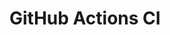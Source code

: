 # GitHub Actions CI






















































































































































































































































































































































































































































































































































































































































































































































































































































































































































































































































































































































































































































































































































































































































































































































































































































































































































































































































































































































































































































































































































































































































































































































































































































































































































































































































































































































































































































































